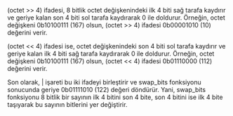 (octet >> 4) ifadesi, 8 bitlik octet değişkenindeki ilk 4 biti sağ tarafa kaydırır ve geriye kalan son 4 biti sol tarafa kaydırarak 0 ile doldurur. Örneğin, octet değişkeni 0b10100111 (167) olsun, (octet >> 4) ifadesi 0b00001010 (10) değerini verir.

(octet << 4) ifadesi ise, octet değişkenindeki son 4 biti sol tarafa kaydırır ve geriye kalan ilk 4 biti sağ tarafa kaydırarak 0 ile doldurur. Örneğin, octet değişkeni 0b10100111 (167) olsun, (octet << 4) ifadesi 0b01110000 (112) değerini verir.

Son olarak, | işareti bu iki ifadeyi birleştirir ve swap_bits fonksiyonu sonucunda geriye 0b01111010 (122) değeri döndürür. Yani, swap_bits fonksiyonu 8 bitlik bir sayının ilk 4 bitini son 4 bite, son 4 bitini ise ilk 4 bite taşıyarak bu sayının bitlerini yer değiştirir.
